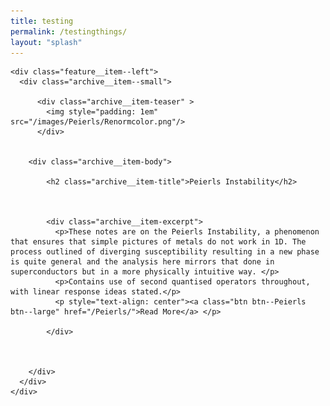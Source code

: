 ```yaml
---
title: testing
permalink: /testingthings/
layout: "splash"
---
```



<div class="feature__wrapper">

    <div class="feature__item--left">
      <div class="archive__item--small">

          <div class="archive__item-teaser" >
            <img style="padding: 1em" src="/images/Peierls/Renormcolor.png"/>
          </div>


        <div class="archive__item-body">

            <h2 class="archive__item-title">Peierls Instability</h2>



            <div class="archive__item-excerpt">
              <p>These notes are on the Peierls Instability, a phenomenon that ensures that simple pictures of metals do not work in 1D. The process outlined of diverging susceptibility resulting in a new phase is quite general and the analysis here mirrors that done in superconductors but in a more physically intuitive way. </p>
              <p>Contains use of second quantised operators throughout, with linear response ideas stated.</p>
              <p style="text-align: center"><a class="btn btn--Peierls btn--large" href="/Peierls/">Read More</a> </p>

            </div>



        </div>
      </div>
    </div>

</div>
